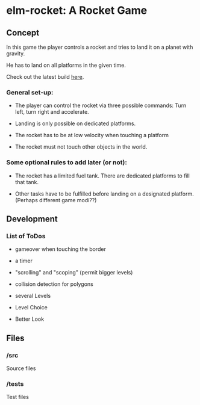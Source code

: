 # elm-rocket: A Rocket Game

## Concept

In this game the player controls a rocket and tries to land it on a planet with gravity.

He has to land on all platforms in the given time.

Check out the latest build [here](https://chemmi.github.io/elm-rocket/).

### General set-up:

* The player can control the rocket via three possible commands: Turn left, turn right and accelerate.

* Landing is only possible on dedicated platforms.

* The rocket has to be at low velocity when touching a platform

* The rocket must not touch other objects in the world.

### Some optional rules to add later (or not):

* The rocket has a limited fuel tank. There are dedicated platforms to fill that tank.

* Other tasks have to be fulfilled before landing on a designated platform. (Perhaps different game modi??)

## Development

### List of ToDos

* gameover when touching the border

* a timer

* "scrolling" and "scoping" (permit bigger levels)

* collision detection for polygons

* several Levels

* Level Choice

* Better Look


## Files

### /src

Source files

### /tests

Test files

